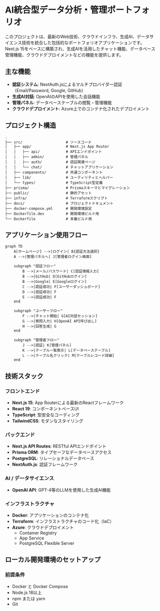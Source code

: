 # AI統合型データ分析・管理ポートフォリオ

このプロジェクトは、最新のWeb技術、クラウドインフラ、生成AI、データサイエンス技術を統合した包括的なポートフォリオアプリケーションです。Next.js 15をベースに構築され、生成AIを活用したチャット機能、データベース管理機能、クラウドデプロイメントなどの機能を提供します。

## 主な機能

- **認証システム**: NextAuth.jsによるマルチプロバイダー認証（Email/Password, Google, GitHub）
- **生成AI対話**: OpenAIのAPIを使用した会話機能
- **管理パネル**: データベーステーブルの閲覧・管理機能
- **クラウドデプロイメント**: Azure上でのコンテナ化されたデプロイメント

## プロジェクト構造

```
.
├── src/                    # ソースコード
│   ├── app/                # Next.js App Router
│   │   ├── api/            # APIエンドポイント
│   │   ├── admin/          # 管理パネル
│   │   ├── auth/           # 認証関連ページ
│   │   └── chat/           # チャットアプリケーション
│   ├── components/         # 共通コンポーネント
│   ├── lib/                # ユーティリティとヘルパー
│   └── types/              # TypeScript型定義
├── prisma/                 # Prismaスキーマとマイグレーション
├── public/                 # 静的アセット
├── infra/                  # Terraformスクリプト
├── docs/                   # プロジェクトドキュメント
├── docker-compose.yml      # 開発環境設定
├── Dockerfile.dev          # 開発環境ビルド用
└── Dockerfile              # 本番ビルド用
```

## アプリケーション使用フロー

```mermaid
graph TD
    A[ホームページ] -->|ログイン| B{認証方法選択}
    A -->|管理パネルへ| J[管理者ログイン画面]
    
    subgraph "認証フロー"
        B -->|メール/パスワード| C[認証情報入力]
        B -->|GitHub| D[GitHubログイン]
        B -->|Google| E[Googleログイン]
        C -->|認証成功| F[ユーザーダッシュボード]
        D -->|認証成功| F
        E -->|認証成功| F
    end

    subgraph "ユーザーフロー"
        F -->|チャット開始| G[AI対話セッション]
        G -->|質問入力| H[OpenAI API呼び出し]
        H -->|回答生成| G
    end

    subgraph "管理者フロー"
        J -->|認証| K[管理パネル]
        K -->|テーブル一覧表示| L[データベーステーブル]
        L -->|テーブル名クリック| M[テーブルレコード詳細]
    end
```

## 技術スタック

### フロントエンド
- **Next.js 15**: App Routerによる最新のReactフレームワーク
- **React 19**: コンポーネントベースUI
- **TypeScript**: 型安全なコーディング
- **TailwindCSS**: モダンなスタイリング

### バックエンド
- **Next.js API Routes**: RESTful APIエンドポイント
- **Prisma ORM**: タイプセーフなデータベースアクセス
- **PostgreSQL**: リレーショナルデータベース
- **NextAuth.js**: 認証フレームワーク

### AI / データサイエンス
- **OpenAI API**: GPT-4等のLLMを使用した生成AI機能

### インフラストラクチャ
- **Docker**: アプリケーションのコンテナ化
- **Terraform**: インフラストラクチャのコード化（IaC）
- **Azure**: クラウドデプロイメント
  - Container Registry
  - App Service
  - PostgreSQL Flexible Server

## ローカル開発環境のセットアップ

### 前提条件
- Docker と Docker Compose
- Node.js 18以上
- npm または yarn
- Git



